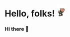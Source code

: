 # Hello, folks! <img src="https://raw.githubusercontent.com/F1reFinger/F1reFinger/master/scott.gif" width="30px">

### Hi there 👋

<!--
**F1reFinger/F1reFinger** is a ✨ _special_ ✨ repository because its `README.md` (this file) appears on your GitHub profile.
